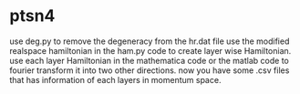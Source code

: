 # ptsn4
use deg.py to remove the degeneracy from the hr.dat file
use the modified realspace hamiltonian in the ham.py code to create layer wise Hamiltonian.
use each layer Hamiltonian in the mathematica code or the matlab code to fourier transform it into two other directions.
now you have some .csv files that has information of each layers in momentum space.
